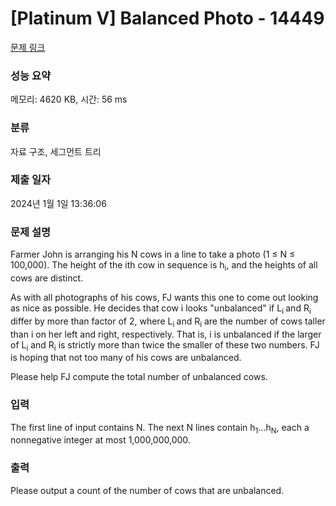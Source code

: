 # [Platinum V] Balanced Photo - 14449 

[문제 링크](https://www.acmicpc.net/problem/14449) 

### 성능 요약

메모리: 4620 KB, 시간: 56 ms

### 분류

자료 구조, 세그먼트 트리

### 제출 일자

2024년 1월 1일 13:36:06

### 문제 설명

<p>Farmer John is arranging his N cows in a line to take a photo (1 ≤ N ≤ 100,000). The height of the ith cow in sequence is h<sub>i</sub>, and the heights of all cows are distinct.</p>

<p>As with all photographs of his cows, FJ wants this one to come out looking as nice as possible. He decides that cow i looks "unbalanced" if L<sub>i </sub>and R<sub>i </sub>differ by more than factor of 2, where L<sub>i </sub>and R<sub>i</sub> are the number of cows taller than i on her left and right, respectively. That is, i is unbalanced if the larger of L<sub>i</sub> and R<sub>i</sub> is strictly more than twice the smaller of these two numbers. FJ is hoping that not too many of his cows are unbalanced.</p>

<p>Please help FJ compute the total number of unbalanced cows.</p>

### 입력 

 <p>The first line of input contains N. The next N lines contain h<sub>1</sub>…h<sub>N</sub>, each a nonnegative integer at most 1,000,000,000.</p>

### 출력 

 <p>Please output a count of the number of cows that are unbalanced.</p>

<p> </p>

